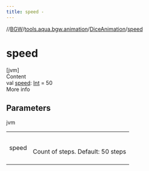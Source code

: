 ```yaml
---
title: speed -
---
```

//[BGW](../../../index.md)/[tools.aqua.bgw.animation](../index.md)/[DiceAnimation](index.md)/[speed](speed.md)



# speed  
[jvm]  
Content  
val [speed](speed.md): [Int](https://kotlinlang.org/api/latest/jvm/stdlib/kotlin/-int/index.html) = 50  
More info  


## Parameters  
  
jvm  
  
| | |
|---|---|
| <a name="tools.aqua.bgw.animation/DiceAnimation/speed/#/PointingToDeclaration/"></a>speed| <a name="tools.aqua.bgw.animation/DiceAnimation/speed/#/PointingToDeclaration/"></a><br><br>Count of steps. Default: 50 steps<br><br>|
  
  



